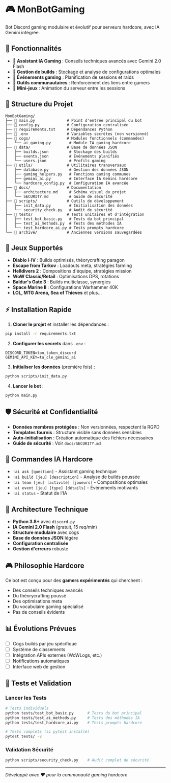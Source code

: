 # 🎮 MonBotGaming

Bot Discord gaming modulaire et évolutif pour serveurs hardcore, avec IA Gemini intégrée.

## 🚀 **Fonctionnalités**

- **🤖 Assistant IA Gaming** : Conseils techniques avancés avec Gemini 2.0 Flash
- **🔧 Gestion de builds** : Stockage et analyse de configurations optimales
- **📅 Événements gaming** : Planification de sessions et raids
- **👥 Outils communautaires** : Renforcement des liens entre gamers
- **🎲 Mini-jeux** : Animation du serveur entre les sessions

## 📁 **Structure du Projet**

```
MonBotGaming/
├── 📄 main.py              # Point d'entrée principal du bot
├── 📄 config.py            # Configuration centralisée
├── 📄 requirements.txt     # Dépendances Python
├── 📄 .env                 # Variables secrètes (non versionné)
├── 📁 cogs/                # Modules fonctionnels (commandes)
│   └── ai_gaming.py        # Module IA gaming hardcore
├── 📁 data/                # Base de données JSON
│   ├── builds.json         # Stockage des builds
│   ├── events.json         # Événements planifiés
│   └── users.json          # Profils gaming
├── 📁 utils/               # Utilitaires transversaux
│   ├── database.py         # Gestion des données JSON
│   ├── gaming_helpers.py   # Fonctions gaming communes
│   ├── gemini_ai.py        # Interface IA Gemini hardcore
│   └── hardcore_config.py  # Configuration IA avancée
├── 📁 docs/                # Documentation
│   ├── architecture.md     # Schéma visuel du projet
│   └── SECURITY.md         # Guide de sécurité
├── 📁 scripts/             # Outils de développement
│   ├── init_data.py        # Initialisation des données
│   └── security_check.py   # Audit de sécurité
├── 📁 tests/               # Tests unitaires et d'intégration
│   ├── test_bot_basic.py   # Tests du bot principal
│   ├── test_ai_methods.py  # Tests des méthodes IA
│   └── test_hardcore_ai.py # Tests prompts hardcore
└── 📁 archive/             # Anciennes versions sauvegardées
```

## 🎯 **Jeux Supportés**

- **Diablo I-IV** : Builds optimisés, théorycrafting paragon
- **Escape from Tarkov** : Loadouts meta, stratégies farming
- **Helldivers 2** : Compositions d'équipe, stratégies mission
- **WoW Classic/Retail** : Optimisations DPS, rotations
- **Baldur's Gate 3** : Builds multiclasse, synergies
- **Space Marine II** : Configurations Warhammer 40K
- **LOL, MTG Arena, Sea of Thieves** et plus...

## ⚡ **Installation Rapide**

1. **Cloner le projet** et installer les dépendances :
```bash
pip install -r requirements.txt
```

2. **Configurer les secrets** dans `.env` :
```env
DISCORD_TOKEN=ton_token_discord
GEMINI_API_KEY=ta_cle_gemini_ai
```

3. **Initialiser les données** (première fois) :
```bash
python scripts/init_data.py
```

4. **Lancer le bot** :
```bash
python main.py
```

## 🛡️ **Sécurité et Confidentialité**

- **Données membres protégées** : Non versionnées, respectent la RGPD
- **Templates fournis** : Structure visible sans données sensibles  
- **Auto-initialisation** : Création automatique des fichiers nécessaires
- **Guide de sécurité** : Voir `docs/SECURITY.md`

## 🤖 **Commandes IA Hardcore**

- `!ai ask [question]` - Assistant gaming technique
- `!ai build [jeu] [description]` - Analyse de builds poussée
- `!ai team [jeu] [activité] [joueurs]` - Compositions optimales
- `!ai event [jeu] [type] [détails]` - Événements motivants
- `!ai status` - Statut de l'IA

## 🔧 **Architecture Technique**

- **Python 3.8+** avec `discord.py`
- **IA Gemini 2.0 Flash** (gratuit, 15 req/min)
- **Structure modulaire** avec cogs
- **Base de données JSON** légère
- **Configuration centralisée** 
- **Gestion d'erreurs** robuste

## 🎮 **Philosophie Hardcore**

Ce bot est conçu pour des **gamers expérimentés** qui cherchent :
- Des conseils techniques avancés
- Du théorycrafting poussé
- Des optimisations meta
- Du vocabulaire gaming spécialisé
- Pas de conseils évidents

## 📊 **Évolutions Prévues**

- [ ] Cogs builds par jeu spécifique
- [ ] Système de classements
- [ ] Intégration APIs externes (WoWLogs, etc.)
- [ ] Notifications automatiques
- [ ] Interface web de gestion

## 🧪 **Tests et Validation**

### Lancer les Tests
```bash
# Tests individuels
python tests/test_bot_basic.py      # Tests du bot principal
python tests/test_ai_methods.py     # Tests des méthodes IA
python tests/test_hardcore_ai.py    # Tests prompts hardcore

# Tests complets (si pytest installé)
pytest tests/ -v
```

### Validation Sécurité
```bash
python scripts/security_check.py    # Audit complet de sécurité
```

---

*Développé avec ❤️ pour la communauté gaming hardcore*
